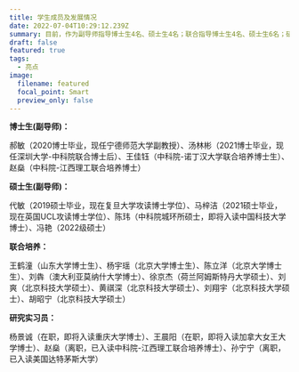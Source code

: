 ```yaml
---
title: 学生成员及发展情况
date: 2022-07-04T10:29:12.239Z
summary: 目前，作为副导师指导博士生4名、硕士生4名；联合指导博士生4名、硕士生6名；研究实习生4名。学生毕业之后就读国内外名校博士或在高校入职。
draft: false
featured: true
tags:
  - 亮点
image:
  filename: featured
  focal_point: Smart
  preview_only: false
---
```

**博士生(副导师)：**

郝敏（2020博士毕业，现任宁德师范大学副教授）、汤林彬（2021博士毕业，现任深圳大学-中科院联合博士后）、王佳钰（中科院-诺丁汉大学联合培养博士生）、赵燊（中科院-江西理工联合培养博士）

**硕士生(副导师)：**

代敏（2019硕士毕业，现在复旦大学攻读博士学位）、马梓洁（2021硕士毕业，现在英国UCL攻读博士学位）、陈玮（中科院城环所硕士，即将入读中国科技大学博士）、冯艳（2022级硕士）

**联合培养：**

王鹤潼（山东大学博士生）、杨宇瑶（北京大学博士生）、陈立洋（北京大学博士生）、刘犇（澳大利亚莫纳什大学博士）、徐京杰（荷兰阿姆斯特丹大学硕士）、刘爽（北京科技大学硕士）、黄祺深（北京科技大学硕士）、刘翔宇（北京科技大学硕士）、胡昭宁（北京科技大学硕士）

**研究实习员：**

杨景诚（在职，即将入读重庆大学博士）、王晨阳（在职，即将入读加拿大女王大学博士）、赵燊（离职，已入读中科院-江西理工联合培养博士）、孙宁宁（离职，已入读美国达特茅斯大学）